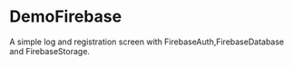 # DemoFirebase

A simple log and registration screen with FirebaseAuth,FirebaseDatabase and FirebaseStorage.

